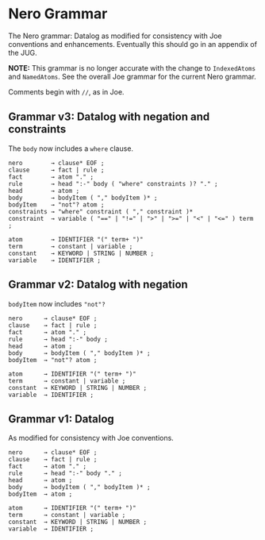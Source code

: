 # Nero Grammar

The Nero grammar: Datalog as modified for consistency with Joe
conventions and enhancements. Eventually this should go in an appendix of 
the JUG.

**NOTE:** This grammar is no longer accurate with the change to `IndexedAtoms`
and `NamedAtoms`.  See the overall Joe grammar for the current Nero grammar.

Comments begin with `//`, as in Joe.

## Grammar v3:  Datalog with negation and constraints

The `body` now includes a `where` clause.

```grammar
nero        → clause* EOF ;
clause      → fact | rule ;
fact        → atom "." ;
rule        → head ":-" body ( "where" constraints )? "." ; 
head        → atom ;
body        → bodyItem ( "," bodyItem )* ;
bodyItem    → "not"? atom ;
constraints → "where" constraint ( "," constraint )*
constraint  → variable ( "==" | "!=" | ">" | ">=" | "<" | "<=" ) term ;

atom        → IDENTIFIER "(" term+ ")"
term        → constant | variable ;
constant    → KEYWORD | STRING | NUMBER ;
variable    → IDENTIFIER ;
```

## Grammar v2:  Datalog with negation

`bodyItem` now includes `"not"?`

```grammar
nero      → clause* EOF ;
clause    → fact | rule ;
fact      → atom "." ;
rule      → head ":-" body ; 
head      → atom ;
body      → bodyItem ( "," bodyItem )* ;
bodyItem  → "not"? atom ;

atom      → IDENTIFIER "(" term+ ")"
term      → constant | variable ;
constant  → KEYWORD | STRING | NUMBER ;
variable  → IDENTIFIER ;
```

## Grammar v1: Datalog

As modified for consistency with Joe conventions.

```grammar
nero      → clause* EOF ;
clause    → fact | rule ;
fact      → atom "." ;
rule      → head ":-" body "." ;
head      → atom ;
body      → bodyItem ( "," bodyItem )* ;
bodyItem  → atom ;

atom      → IDENTIFIER "(" term+ ")"
term      → constant | variable ;
constant  → KEYWORD | STRING | NUMBER ;
variable  → IDENTIFIER ;
```